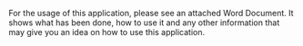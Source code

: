 For the usage of this application, please see an attached Word Document. It shows what has been done, how to use it and any other information that may give you an idea on how to use this application.
